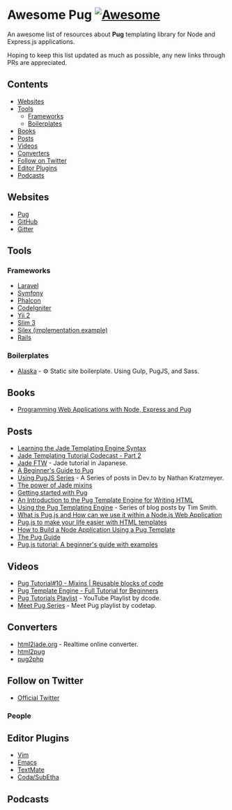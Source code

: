 # Awesome Pug [![Awesome](https://awesome.re/badge.svg)](https://github.com/sindresorhus/awesome)

An awesome list of resources about **Pug** templating library for Node and Express.js applications.

Hoping to keep this list updated as much as possible, any new links through PRs are appreciated.

## Contents
- [Websites](#websites)
- [Tools](#tools)
  - [Frameworks](#frameworks)
  - [Boilerplates](#boilerplates)
- [Books](#books)
- [Posts](#posts)
- [Videos](#videos)
- [Converters](#converters)
- [Follow on Twitter](#follow-on-twitter)
- [Editor Plugins](#editor-plugins)
- [Podcasts](#podcasts)


## Websites
- [Pug](https://pugjs.org)
- [GitHub](https://github.com/pugjs/pug)
- [Gitter](https://gitter.im/pugjs/pug)

## Tools

### Frameworks
- [Laravel](https://github.com/BKWLD/laravel-pug)
- [Symfony](https://github.com/pug-php/pug-symfony)
- [Phalcon](https://github.com/pug-php/pug-phalcon)
- [CodeIgniter](https://github.com/pug-php/ci-pug-engine)
- [Yii 2](https://github.com/pug-php/pug-yii2)
- [Slim 3](https://github.com/pug-php/pug-slim)
- [Silex (implementation example)](https://gist.github.com/kylekatarnls/ba13e4361ab14f4ff5d2a5775eb0cc10)
- [Rails](https://github.com/yivo/pug-rails)

### Boilerplates
- [Alaska](https://github.com/pixelsbyeryc/alaska) - :gear: Static site boilerplate. Using Gulp, PugJS, and Sass.


## Books
- [Programming Web Applications with Node, Express and Pug](https://www.apress.com/gp/book/9781484225103)

## Posts
- [Learning the Jade Templating Engine Syntax](https://cssdeck.com/labs/learning-the-jade-templating-engine-syntax)
- [Jade Templating Tutorial Codecast - Part 2](https://cssdeck.com/labs/jade-templating-tutorial-codecast-part-2)
- [Jade FTW](https://gist.github.com/japboy/5402844) - Jade tutorial in Japanese.
- [A Beginner's Guide to Pug](https://www.sitepoint.com/a-beginners-guide-to-pug/)
- [Using PugJS Series](https://dev.to/nkratzmeyer/series/1963) - A Series of posts in Dev.to by Nathan Kratzmeyer.
- [The power of Jade mixins](https://jh3y.medium.com/the-power-of-jade-mixins-f0fb3c8d8422)
- [Getting started with Pug](https://blog.logrocket.com/getting-started-with-pug/)
- [An Introduction to the Pug Template Engine for Writing HTML](https://alligator.io/html/exploring-pug-to-write-html/)
- [Using the Pug Templating Engine](https://www.iamtimsmith.com/blog/using-the-pug-templating-engine-part-1-markup) - Series of blog posts by Tim Smith.
- [What is Pug.js and How can we use it within a Node.js Web Application](https://codeburst.io/what-is-pug-js-jade-and-how-can-we-use-it-within-a-node-js-web-application-69a092d388eb)
- [Pug.js to make your life easier with HTML templates](https://medium.com/jspoint/pug-js-to-make-your-life-easier-with-html-templates-9c62273626e0)
- [How to Build a Node Application Using a Pug Template](https://blog.bitsrc.io/how-to-build-a-node-application-using-a-pug-template-7319ab1bba69)
- [The Pug Guide](https://flaviocopes.com/pug/)
- [Pug.js tutorial: A beginner's guide with examples](https://blog.logrocket.com/using-pug-js-with-vue-js/)

## Videos
- [Pug Tutorial#10 - Mixins | Reusable blocks of code](https://www.youtube.com/watch?v=muZUf0k_bHw)
- [Pug Template Engine - Full Tutorial for Beginners](https://www.youtube.com/watch?v=kt3cEjjkCZA)
- [Pug Tutorials Playlist](https://www.youtube.com/watch?v=AY99ODBchIA&list=PLVvjrrRCBy2JbOPP2JXfCtADABI1QHzWg) - YouTube Playlist by dcode.
- [Meet Pug Series](https://www.youtube.com/watch?v=2dCDu_8EVFA&list=PLlgRhtOkjmmAvyOIKHWfU-DVrLqRePWa1) - Meet Pug playlist by codetap.



## Converters
- [html2jade.org](http://html2jade.org/) - Realtime online converter.
- [html2pug](https://github.com/donpark/html2jade)
- [pug2php](https://github.com/SE7ENSKY/jade2php)


## Follow on Twitter
- [Official Twitter](https://twitter.com/pug_js)


### People


## Editor Plugins
- [Vim](https://github.com/digitaltoad/vim-pug)
- [Emacs](https://github.com/brianc/jade-mode)
- [TextMate](http://github.com/miksago/jade-tmbundle)
- [Coda/SubEtha](https://github.com/aaronmccall/jade.mode)

## Podcasts
